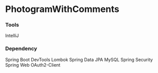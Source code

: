 # PhotogramWithComments


### Tools
IntelliJ


### Dependency
Spring Boot DevTools
Lombok
Spring Data JPA
MySQL
Spring Security
Spring Web
OAuth2-Client
